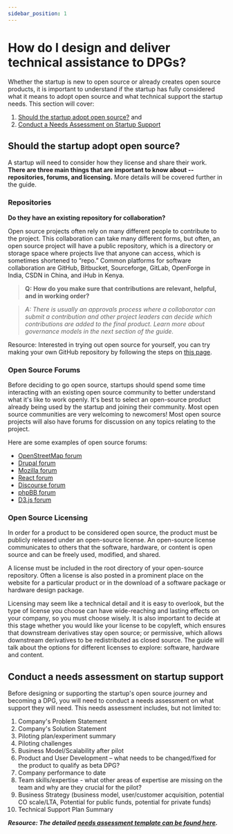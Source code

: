 ```yaml
---
sidebar_position: 1
---
```


# How do I design and deliver technical assistance to DPGs?
Whether the startup is new to open source or already creates open source products, it is important to understand if the startup has fully considered what it means to adopt open source and what technical support the startup needs. This section will cover:

1. [Should the startup adopt open source?](#should-the-startup-adopt-open-source) and
2. [Conduct a Needs Assessment on Startup Support](#conduct-a-needs-assessment-on-startup-support)


## Should the startup adopt open source?

A startup will need to consider how they license and share their work. **There are three main things that are important to know about -- repositories, forums, and licensing.** More details will be covered further in the guide.

### Repositories
**Do they have an existing repository for collaboration?**

Open source projects often rely on many different people to contribute to the project. This collaboration can take many different forms, but often, an open source project will have a public repository, which is a directory or storage space where projects live that anyone can access, which is sometimes shortened to “repo.” Common platforms for software collaboration are GitHub, Bitbucket, Sourceforge, GitLab, OpenForge in India, CSDN in China, and iHub in Kenya.

> **Q: How do you make sure that contributions are relevant, helpful, and in working order?**

> _A: There is usually an approvals process where a collaborator can submit a contribution and other project leaders can decide which contributions are added to the final product.  Learn more about governance models in the next section of the guide._

Resource: Interested in trying out open source for yourself, you can try making your own GitHub repository by following the steps on [this page](https://docs.github.com/en/get-started/quickstart/create-a-repo).

### Open Source Forums
Before deciding to go open source, startups should spend some time interacting with an existing open source community to better understand what it's like to work openly. It's best to select an open-source product already being used by the startup and joining their community. Most open source communities are very welcoming to newcomers!  Most open source projects will also have forums for discussion on any topics relating to the project.

Here are some examples of open source forums:
* [OpenStreetMap forum](https://forum.openstreetmap.org/)
* [Drupal forum](https://www.drupal.org/forum)
* [Mozilla forum](https://www.mozilla.org/en-US/about/forums/)
* [React forum](https://discuss.reactjs.org/)
* [Discourse forum](https://meta.discourse.org/)
* [phpBB forum](https://www.phpbb.com/community/)
* [D3.js forum](https://groups.google.com/forum/#!forum/d3-js)

### Open Source Licensing
In order for a product to be considered open source, the product must be publicly released under an open-source license. An open-source license communicates to others that the software, hardware, or content is open source and can be freely used, modified, and shared.

A license must be included in the root directory of your open-source repository. Often a license is also posted in a prominent place on the website for a particular product or in the download of a software package or hardware design package.

Licensing may seem like a technical detail and it is easy to overlook, but the type of license you choose can have wide-reaching and lasting effects on your company, so you must choose wisely. It is also important to decide at this stage whether you would like your license to be copyleft, which ensures that downstream derivatives stay open source; or permissive, which allows downstream derivatives to be redistributed as closed source.  The guide will talk about the options for different licenses to explore: software, hardware and content.

## Conduct a needs assessment on startup support
Before designing or supporting the startup's open source journey and becoming a DPG, you will need to conduct a needs assessment on what support they will need.  This needs assessment includes, but not limited to:

1. Company's Problem Statement
2. Company's Solution Statement
3. Piloting plan/experiment summary
4. Piloting challenges
5. Business Model/Scalability after pilot
6. Product and User Development – what needs to be changed/fixed for the product to qualify as beta DPG?
7. Company performance to date
8. Team skills/expertise - what other areas of expertise are missing on the team and why are they crucial for the pilot?
9. Business Strategy (business model, user/customer acquisition, potential CO scale/LTA, Potential for public funds, potential for private funds)
10. Technical Support Plan Summary

_**Resource: The detailed [needs assessment template can be found here](https://docs.google.com/document/d/1nZ9YsVc-ENKXzoMP2KEQjHIc-k_X_1-N/edit).**_

